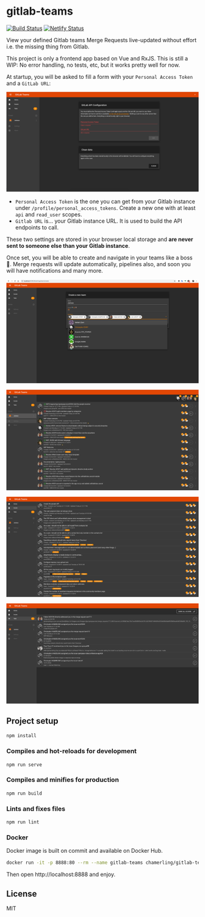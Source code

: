 # gitlab-teams

[![Build Status](https://travis-ci.com/chamerling/gitlab-teams.svg?branch=master)](https://travis-ci.com/chamerling/gitlab-teams)
[![Netlify Status](https://api.netlify.com/api/v1/badges/db5f01da-0959-4e96-b9f2-f7a00cfb5591/deploy-status)](https://app.netlify.com/sites/gitlab-teams/deploys)

View your defined Gitlab teams Merge Requests live-updated without effort i.e. the missing thing from Gitlab.

This project is only a frontend app based on Vue and RxJS. This is still a WIP: No error handling, no tests, etc, but it works pretty well for now.

At startup, you will be asked to fill a form with your `Personal Access Token` and a `GitLab URL`:

![settings](./doc/settings.png "Settings")

- `Personal Access Token` is the one you can get from your Gitlab instance under `/profile/personal_access_tokens`. Create a new one with at least `api` and `read_user` scopes.
- `Gitlab URL` is... your Gitlab instance URL. It is used to build the API endpoints to call.

These two settings are stored in your browser local storage and **are never sent to someone else than your Gitlab instance**.

Once set, you will be able to create and navigate in your teams like a boss 💪. Merge requests will update automatically, pipelines also, and soon you will have notifications and many more.

![team-create](./doc/team-create.png "Team Creation")

![teams-view](./doc/teams-view.png "Teams View")

![issues-view](./doc/issues-view.png "Issues View")

![todo-view](./doc/todo-view.png "Todo View")

## Project setup
```
npm install
```

### Compiles and hot-reloads for development
```
npm run serve
```

### Compiles and minifies for production
```
npm run build
```

### Lints and fixes files
```
npm run lint
```

### Docker

Docker image is built on commit and available on Docker Hub.

```sh
docker run -it -p 8888:80 --rm --name gitlab-teams chamerling/gitlab-teams
```

Then open http://localhost:8888 and enjoy.

## License

MIT
